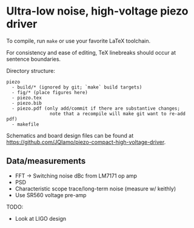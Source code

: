 # Ultra-low noise, high-voltage piezo driver

To compile, run `make` or use your favorite LaTeX toolchain.

For consistency and ease of editing, TeX linebreaks should occur at sentence boundaries.

Directory structure:

    piezo
      - build/* (ignored by git; `make` build targets)
      - fig/* (place figures here)
      - piezo.tex
      - piezo.bib
      - piezo.pdf (only add/commit if there are substantive changes;
                    note that a recompile will make git want to re-add pdf)
      - makefile

Schematics and board design files can be found at https://github.com/JQIamo/piezo-compact-high-voltage-driver.

## Data/measurements

* FFT -> Switching noise dBc from LM7171 op amp
* PSD
* Characteristic scope trace/long-term noise (measure w/ keithly)
* Use SR560 voltage pre-amp

TODO:

* Look at LIGO design
